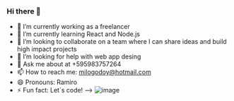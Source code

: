 ### Hi there 👋

- 🔭 I’m currently working as a freelancer 
- 🌱 I’m currently learning React and Node.js
- 👯 I’m looking to collaborate on a team where I can share ideas and build high impact projects
- 🤔 I’m looking for help with web app desing 
- 💬 Ask me about at +595983757264
- 📫 How to reach me: milogodoy@hotmail.com
- 😄 Pronouns: Ramiro
- ⚡ Fun fact: Let´s code!
-->
![image](https://user-images.githubusercontent.com/93866055/203136868-21e84d20-a4a9-4dcc-8f87-7408f2a18fa8.png)

